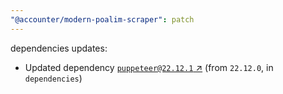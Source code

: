 ```yaml
---
"@accounter/modern-poalim-scraper": patch
---
```

dependencies updates:
  - Updated dependency [`puppeteer@22.12.1` ↗︎](https://www.npmjs.com/package/puppeteer/v/22.12.1) (from `22.12.0`, in `dependencies`)
